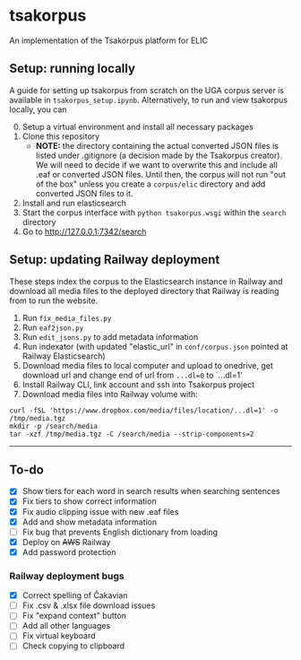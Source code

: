 # tsakorpus
An implementation of the Tsakorpus platform for ELIC

## Setup: running locally
A guide for setting up tsakorpus from scratch on the UGA corpus server is available in `tsakorpus_setup.ipynb`. Alternatively, to run and view tsakorpus locally, you can

0. Setup a virtual environment and install all necessary packages
1. Clone this repository
   - **NOTE:** the directory containing the actual converted JSON files is listed under .gitignore (a decision made by the Tsakorpus creator). We will need to decide if we want to overwrite this and include all .eaf or converted JSON files. Until then, the corpus will not run "out of the box" unless you create a `corpus/elic` directory and add converted JSON files to it.
2. Install and run elasticsearch
3. Start the corpus interface with `python tsakorpus.wsgi` within the `search` directory
4. Go to http://127.0.0.1:7342/search

## Setup: updating Railway deployment
These steps index the corpus to the Elasticsearch instance in Railway and download all media files to the deployed directory that Railway is reading from to run the website. 

1. Run `fix_media_files.py`
2. Run `eaf2json.py`
3. Run `edit_jsons.py` to add metadata information
4. Run indexator (with updated "elastic_url" in `conf/corpus.json` pointed at Railway Elasticsearch)
5. Download media files to local computer and upload to onedrive, get download url and change end of url from `...dl=0` to `...dl=1'
6. Install Railway CLI, link account and ssh into Tsakorpus project
7. Download media files into Railway volume with:
```
curl -fSL 'https://www.dropbox.com/media/files/location/...dl=1' -o /tmp/media.tgz
mkdir -p /search/media
tar -xzf /tmp/media.tgz -C /search/media --strip-components=2
```

---
## To-do
- [x] Show tiers for each word in search results when searching sentences
- [x] Fix tiers to show correct information
- [x] Fix audio clipping issue with new .eaf files
- [x] Add and show metadata information
- [ ] Fix bug that prevents English dictionary from loading
- [x] Deploy on ~~AWS~~ Railway
- [x] Add password protection

### Railway deployment bugs
- [x] Correct spelling of Čakavian
- [ ] Fix .csv & .xlsx file download issues
- [ ] Fix "expand context" button
- [ ] Add all other languages
- [ ] Fix virtual keyboard
- [ ] Check copying to clipboard